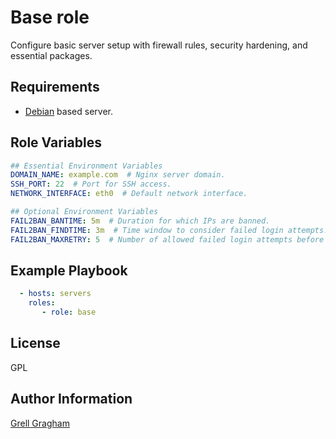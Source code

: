 Base role
=========

Configure basic server setup with firewall rules, security hardening, and essential packages.

Requirements
------------

- [Debian](https://debian.org/) based server.

Role Variables
--------------

```yml
## Essential Environment Variables
DOMAIN_NAME: example.com  # Nginx server domain.
SSH_PORT: 22  # Port for SSH access.
NETWORK_INTERFACE: eth0  # Default network interface.

## Optional Environment Variables
FAIL2BAN_BANTIME: 5m  # Duration for which IPs are banned.
FAIL2BAN_FINDTIME: 3m  # Time window to consider failed login attempts.
FAIL2BAN_MAXRETRY: 5  # Number of allowed failed login attempts before banning IP.
```

Example Playbook
----------------

```yml
  - hosts: servers
    roles:
       - role: base
```

License
-------

GPL

Author Information
------------------

[Grell Gragham](https://github.com/ggragham)
